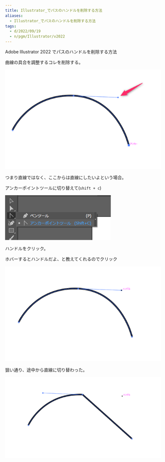 ```yaml
---
title: Illustrator_でパスのハンドルを削除する方法
aliases:
  - Illustrator_でパスのハンドルを削除する方法
tags:
  - d/2022/09/19
  - n/pgm/Illustrator/v2022
---
```



Adobe Illustrator 2022 でパスのハンドルを削除する方法

曲線の具合を調整するコレを削除する。

![](f/Pasted%20image%2020220919101028.png)

つまり直線ではなく、ここからは直線にしたいよという場合。

アンカーポイントツールに切り替えて(`shift + c`)

![](f/Pasted%20image%2020220919101045.png)

ハンドルをクリック。

ホバーするとハンドルだよ、と教えてくれるのでクリック

![](f/Pasted%20image%2020220919101109.png)

狙い通り、途中から直線に切り替わった。

![](f/Pasted%20image%2020220919101125.png)



